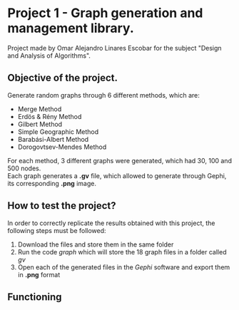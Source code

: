 # Project 1 - Graph generation and management library.
Project made by Omar Alejandro Linares Escobar for the subject "Design and Analysis of Algorithms".
## Objective of the project. 
Generate random graphs through 6 different methods, which are:
* Merge Method
* Erdös & Rény Method
* Gilbert Method
* Simple Geographic Method
* Barabási-Albert Method
* Dorogovtsev-Mendes Method

For each method, 3 different graphs were generated, which had 30, 100 and 500 nodes.  
Each graph generates a **.gv** file, which allowed to generate through Gephi, its corresponding **.png** image.

## How to test the project?
In order to correctly replicate the results obtained with this project, the following steps must be followed:
1. Download the files and store them in the same folder
2. Run the code *graph* which will store the 18 graph files in a folder called *gv*
3. Open each of the generated files in the *Gephi* software and export them in **.png** format

## Functioning
